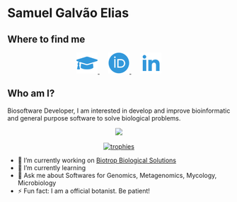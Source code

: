 # Samuel Galvão Elias

## Where to find me

<p align="center">
    <a href="https://scholar.google.com/citations?view_op=list_works&hl=en&user=AABSUtgAAAAJ">
        <img src="icons/scholar.svg">
    </a>
    &nbsp;&nbsp;&nbsp;&nbsp;
    <a href="https://orcid.org/0000-0001-9138-8845">
        <img src="icons/orcid.svg">
    </a>
    &nbsp;&nbsp;&nbsp;&nbsp;
    <a href="https://www.linkedin.com/in/samuel-galv%C3%A3o-elias-18556619b/">
        <img src="icons/linkedin.svg">
    </a>
</p>

## Who am I?
Biosoftware Developer, I am interested in develop and improve bioinformatic and general purpose software to solve biological problems.

<p align="center">
    <a href="https://github.com/anuraghazra/github-readme-stats">
        <img src="https://github-readme-stats.vercel.app/api/top-langs/?username=sgelias&layout=compact&hide=jupyter%20notebook,TeX&langs_count=10&theme=onedark" width="50%">
    </a>
</p>

<p align="center">
    <a href="https://github.com/ryo-ma/github-profile-trophy">
        <img src="https://github-profile-trophy.vercel.app/?username=sgelias&theme=onedark&rank=SECRET,SSS,SS,S,AAA,AA,A&column=-1" alt="trophies", width="60%">
    </a>
</p>

- 🔭 I’m currently working on [Biotrop Biological Solutions](https://biotrop.com.br/)
- 🌱 I’m currently learning 
- 💬 Ask me about Softwares for Genomics, Metagenomics, Mycology, Microbiology
- ⚡ Fun fact: I am a official botanist. Be patient!
